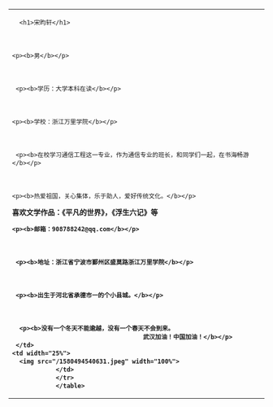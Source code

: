 <table border="0">
  <tr>
    <td width="75%">
      
      
      
      <h1>宋昀轩</h1>
     
    
    
    <p><b>男</b></p>
     
     
     
     <p><b>学历：大学本科在读</b></p>
     
    
    
    <p><b>学校：浙江万里学院</b></p>
     
     
     
     <p><b>在校学习通信工程这一专业，作为通信专业的班长，和同学们一起，在书海畅游</b></p>
     
    
    
    <p><b>热爱祖国，关心集体，乐于助人，爱好传统文化。</b></p>
    
    
   
   <p><b>喜欢文学作品：《平凡的世界》，《浮生六记》等
      
      
    
    <p><b>邮箱：908788242@qq.com</b></p>  
      
     
     
     <p><b>地址：浙江省宁波市鄞州区盛莫路浙江万里学院</b></p>
      
      
     
     <p><b>出生于河北省承德市一的个小县城。</b></p>  
      
      
      
      <p><b>没有一个冬天不能逾越，没有一个春天不会到来。
                                        武汉加油！中国加油！</b></p>
     </td>
    <td width="25%">
      <img src="/1580494540631.jpeg" width="100%">
                </td>
                </tr>
                </table>
